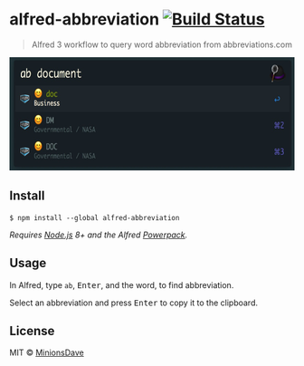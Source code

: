 # alfred-abbreviation [![Build Status](https://travis-ci.org/MinionsDave/alfred-abbreviation.svg?branch=master)](https://travis-ci.org/MinionsDave/alfred-abbreviation)

> Alfred 3 workflow to query word abbreviation from abbreviations.com

<img src="screenshot.jpg" height="200">


## Install

```
$ npm install --global alfred-abbreviation
```

*Requires [Node.js](https://nodejs.org) 8+ and the Alfred [Powerpack](https://www.alfredapp.com/powerpack/).*


## Usage

In Alfred, type `ab`, <kbd>Enter</kbd>, and the word, to find abbreviation.

Select an abbreviation and press <kbd>Enter</kbd> to copy it to the clipboard.


## License

MIT © [MinionsDave](https://github.com/MinionsDave)
